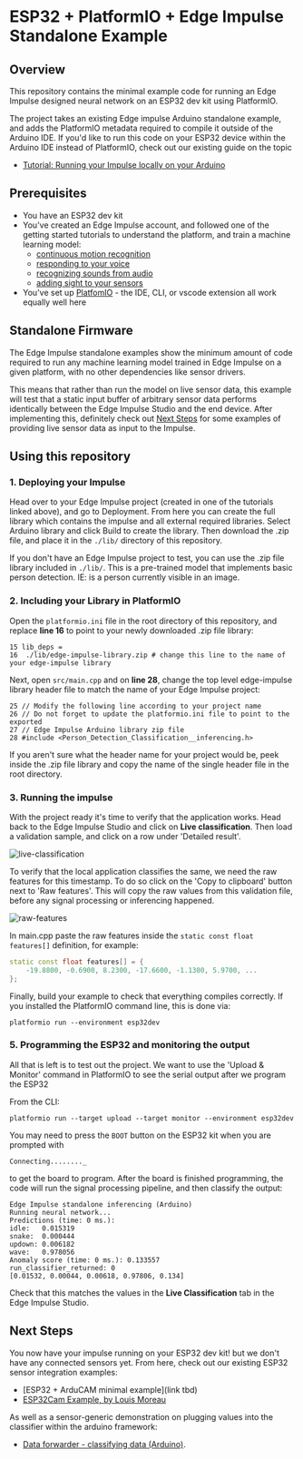 # ESP32 + PlatformIO + Edge Impulse Standalone Example

## Overview 
This repository contains the minimal example code for running an Edge Impulse designed neural network on an ESP32 dev kit using PlatformIO.

The project takes an existing Edge impulse Arduino standalone example, and adds the PlatformIO metadata required to compile it outside of the Arduino IDE. If you'd like to run this code on your ESP32 device within the Arduino IDE instead of PlatformIO, check out our existing guide on the topic
- [Tutorial: Running your Impulse locally on your Arduino](https://docs.edgeimpulse.com/docs/running-your-impulse-arduino)

## Prerequisites
- You have an ESP32 dev kit
- You've created an Edge Impulse account, and followed one of the getting started tutorials to understand the platform, and train a machine learning model:
  - [continuous motion recognition](https://docs.edgeimpulse.com/docs/continuous-motion-recognition)
  - [responding to your voice](https://docs.edgeimpulse.com/docs/responding-to-your-voice)
  - [recognizing sounds from audio](https://docs.edgeimpulse.com/docs/audio-classification)
  - [adding sight to your sensors](https://docs.edgeimpulse.com/docs/image-classification)
- You've set up [PlatfomIO](https://platformio.org/install) - the IDE, CLI, or vscode extension all work equally well here

## Standalone Firmware
The Edge Impulse standalone examples show the minimum amount of code required to run any machine learning model trained in Edge Impulse on a given platform, with no other dependencies like sensor drivers.

This means that rather than run the model on live sensor data, this example will test that a static input buffer of arbitrary sensor data performs identically between the Edge Impulse Studio and the end device. After implementing this, definitely check out [Next Steps](#next-steps) for some examples of providing live sensor data as input to the Impulse.

## Using this repository

### 1. Deploying your Impulse
Head over to your Edge Impulse project (created in one of the tutorials linked above), and go to Deployment. From here you can create the full library which contains the impulse and all external required libraries. Select Arduino library and click Build to create the library. Then download the .zip file, and place it in the `./lib/` directory of this repository.

If you don't have an Edge Impulse project to test, you can use the .zip file library included in `./lib/`. This is a pre-trained model that implements basic person detection. IE: is a person currently visible in an image.

### 2. Including your Library in PlatformIO
Open the `platformio.ini` file in the root directory of this repository, and replace **line 16** to point to your newly downloaded .zip file library:

```
15 lib_deps = 
16 	./lib/edge-impulse-library.zip # change this line to the name of your edge-impulse library
```

Next, open `src/main.cpp` and on **line 28**, change the top level edge-impulse library header file to match the name of your Edge Impulse project:

```
25 // Modify the following line according to your project name
26 // Do not forget to update the platformio.ini file to point to the exported 
27 // Edge Impulse Arduino library zip file
28 #include <Person_Detection_Classification__inferencing.h>
```

If you aren't sure what the header name for your project would be, peek inside the .zip file library and copy the name of the single header file in the root directory.

### 3. Running the impulse

With the project ready it's time to verify that the application works. Head back to the Edge Impulse Studio and click on **Live classification**. Then load a validation sample, and click on a row under 'Detailed result'.

![live-classification](https://files.readme.io/946903c-b07afda-Screenshot_2020-01-21_at_20.34.20-3.png)

To verify that the local application classifies the same, we need the raw features for this timestamp. To do so click on the 'Copy to clipboard' button next to 'Raw features'. This will copy the raw values from this validation file, before any signal processing or inferencing happened.

![raw-features](https://files.readme.io/78b905e-ce5b1ab-wijhf23i-3.png)

In main.cpp paste the raw features inside the `static const float features[]` definition, for example:

```cpp
static const float features[] = {
    -19.8800, -0.6900, 8.2300, -17.6600, -1.1300, 5.9700, ...
};
```

Finally, build your example to check that everything compiles correctly. If you installed the PlatformIO command line, this is done via:
```
platformio run --environment esp32dev
```

### 5. Programming the ESP32 and monitoring the output

All that is left is to test out the project. We want to use the 'Upload & Monitor' command in PlatformIO to see the serial output after we program the ESP32

From the CLI:
```
platformio run --target upload --target monitor --environment esp32dev
```

You may need to press the `BOOT` button on the ESP32 kit when you are prompted with
```
Connecting........_
```
to get the board to program. After the board is finished programming, the code will run the signal processing pipeline, and then classify the output:

```
Edge Impulse standalone inferencing (Arduino)
Running neural network...
Predictions (time: 0 ms.):
idle:   0.015319
snake:  0.000444
updown: 0.006182
wave:   0.978056
Anomaly score (time: 0 ms.): 0.133557
run_classifier_returned: 0
[0.01532, 0.00044, 0.00618, 0.97806, 0.134]
```

Check that this matches the values in the **Live Classification** tab in the Edge Impulse Studio.

## Next Steps
You now have your impulse running on your ESP32 dev kit! but we don't have any connected sensors yet. From here, check out our existing ESP32 sensor integration examples:
- [ESP32 + ArduCAM minimal example](link tbd)
- [ESP32Cam Example, by Louis Moreau](https://github.com/edgeimpulse/example-esp32-cam)

As well as a sensor-generic demonstration on plugging values into the classifier within the arduino framework:
- [Data forwarder - classifying data (Arduino)](https://docs.edgeimpulse.com/docs/cli-data-forwarder#classifying-data-arduino).
